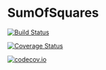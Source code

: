 # SumOfSquares

[![Build Status](https://travis-ci.org/blegat/SumOfSquares.jl.svg?branch=master)](https://travis-ci.org/blegat/SumOfSquares.jl)

[![Coverage Status](https://coveralls.io/repos/blegat/SumOfSquares.jl/badge.svg?branch=master&service=github)](https://coveralls.io/github/blegat/SumOfSquares.jl?branch=master)

[![codecov.io](http://codecov.io/github/blegat/SumOfSquares.jl/coverage.svg?branch=master)](http://codecov.io/github/blegat/SumOfSquares.jl?branch=master)
